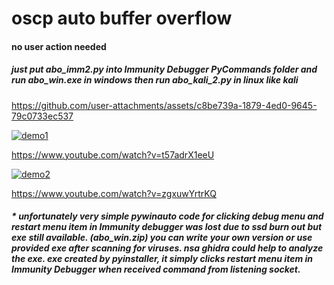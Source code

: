 # oscp auto buffer overflow

#### no user action needed
##### just put abo_imm2.py into Immunity Debugger PyCommands folder and run abo_win.exe in windows then run abo_kali_2.py in linux like kali

https://github.com/user-attachments/assets/c8be739a-1879-4ed0-9645-79c0733ec537

[![demo1](http://img.youtube.com/vi/t57adrX1eeU/0.jpg)](http://www.youtube.com/watch?v=t57adrX1eeU "demo1")

https://www.youtube.com/watch?v=t57adrX1eeU

[![demo2](http://img.youtube.com/vi/zgxuwYrtrKQ/0.jpg)](http://www.youtube.com/watch?v=zgxuwYrtrKQ "demo2")

https://www.youtube.com/watch?v=zgxuwYrtrKQ

##### * unfortunately very simple pywinauto code for clicking debug menu and restart menu item in Immunity debugger was lost due to ssd burn out but exe still available. (abo_win.zip) you can write your own version or use provided exe after scanning for viruses. nsa ghidra could help to analyze the exe. exe created by pyinstaller, it simply clicks restart menu item in Immunity Debugger when received command from listening socket.
